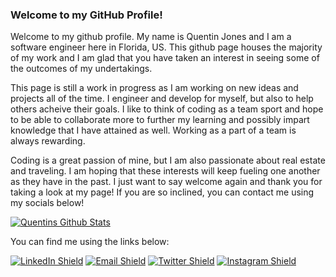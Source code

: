 ### Welcome to my GitHub Profile!


  Welcome to my github profile. My name is Quentin Jones and I am a software engineer here in Florida, US. This github page houses the majority of my work and I am glad   that you have taken an interest in seeing some of the outcomes of my undertakings. 

  This page is still a work in progress as I am working on new ideas and projects all of the time. I engineer and develop for myself, but also to help others acheive       their goals. I like to think of coding as a team sport and hope to be able to collaborate more to further my learning and possibly impart knowledge that I have           attained as well. Working as a part of a team is always rewarding.

  Coding is a great passion of mine, but I am also passionate about real estate and traveling. I am hoping that these interests will keep fueling one another as they       have in the past. I just want to say welcome again and thank you for taking a look at my page! If you are so inclined, you can contact me using my socials below!
  
   
[![Quentins Github Stats](https://github-readme-stats-six-nu-10.vercel.app/api?username=TheQuentinJones&count_private=true&show_icons=true&theme=github_dark)](https://github.com/TheQuentinJones)

 You can find me using the links below:

[![LinkedIn Shield](https://img.shields.io/badge/LinkedIn-0A66C2?style=for-the-badge&logo=linkedin&logoColor=white)](https://www.linkedin.com/in/therealtorque/) [![Email Shield](https://img.shields.io/badge/Gmail-EA4335?style=for-the-badge&logo=gmail&logoColor=white)](mailto:qj82189@gmail.com) [![Twitter Shield](https://img.shields.io/badge/Twitter-1DA1F2?style=for-the-badge&logo=twitter&logoColor=white)](https://twitter.com/QueTheRealtor) [![Instagram Shield](https://img.shields.io/badge/Instagram-E4405F?style=for-the-badge&logo=instagram&logoColor=white)](https://www.instagram.com/realtor.que/)
